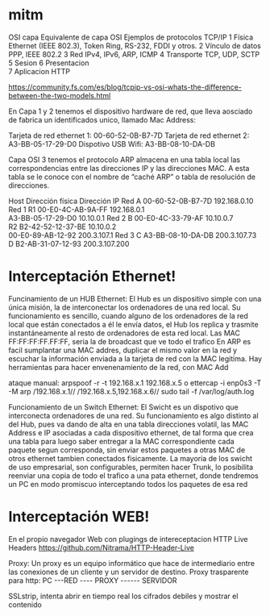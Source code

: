 # mitm


OSI capa	              Equivalente de capa OSI		Ejemplos de protocolos TCP/IP
1		Física	Ethernet 		(IEEE 802.3), Token Ring, RS-232, FDDI y otros.
2		Vínculo de datos		PPP, IEEE 802.2
3		Red				          IPv4, IPv6, ARP, ICMP
4		Transporte			    TCP, UDP, SCTP
5		Sesion
6		Presentacion	
7		Aplicacion			    HTTP

https://community.fs.com/es/blog/tcpip-vs-osi-whats-the-difference-between-the-two-models.html 

En Capa 1 y 2 tenemos el dispositivo hardware de red, que lleva aosciado de fabrica un identificados unico, llamado Mac Address:

Tarjeta de red ethernet 1: 00-60-52-0B-B7-7D
Tarjeta de red ethernet 2: A3-BB-05-17-29-D0
Dispotivo USB Wifi: A3-BB-08-10-DA-DB

Capa OSI 3 tenemos el protocolo ARP almacena en una tabla local las correspondencias entre las direcciones IP y las direcciones MAC. A esta tabla se le conoce con el nombre de “caché ARP” o tabla de resolución de direcciones.

 Host	Dirección física     	 Dirección IP	 Red
 A	 00-60-52-0B-B7-7D	 192.168.0.10	 Red 1 
 R1	 00-E0-4C-AB-9A-FF	 192.168.0.1	 
 	   A3-BB-05-17-29-D0	 10.10.0.1	 Red 2 
 B	 00-E0-4C-33-79-AF	 10.10.0.7 	 
 R2	 B2-42-52-12-37-BE 	 10.10.0.2	 
 	   00-E0-89-AB-12-92	 200.3.107.1	 Red 3
 C	 A3-BB-08-10-DA-DB	 200.3.107.73	 
 D	 B2-AB-31-07-12-93	 200.3.107.200 	 

# Interceptación Ethernet!

Funcinamiento de un HUB Ethernet: El Hub es un dispositivo simple con una única misión, la de interconectar los ordenadores de una red local. Su funcionamiento es sencillo, cuando alguno de los ordenadores de la red local que están conectados a él le envía datos, el Hub los replica y trasmite instantáneamente al resto de ordenadores de esta red local.
Las MAC FF:FF:FF:FF.FF:FF, seria la de broadcast que ve todo el trafico 
En ARP es facil sumplantar una MAC addres, duplicar el mismo valor en la red y escuchar la información enviada a la tarjeta de red con la MAC legitima.
Hay herramientas para hacer envenenamiento de la red, con MAC Add

ataque manual:
arpspoof -r -t 192.168.x.1 192.168.x.5
o
ettercap -i enp0s3 -T -M arp /192.168.x.1// /192.168.x.5,192.168.x.6//
sudo tail -f /var/log/auth.log

Funcionamiento de un Switch Ethernet: El Swicht es un dispotivo que interconecta ordenadores de una red. Su funcionamiento es algo distinto al del Hub, pues va dando de alta en una tabla direcciones volatil, las MAC Address e IP asociadas a cada dispositivo ethernet, de tal forma que crea una tabla para luego saber entregar a la MAC correspondiente cada paquete segun corresponda, sin enviar estos paquetes a otras MAC de otros ethernet tambien conectados fisicamente.
La mayoria de los swicht de uso empresarial, son configurables, permiten hacer Trunk, lo posibilita reenviar una copia de todo el trafico a una pata ethernet, donde tendremos un PC en modo promiscuo interceptando todos los paquetes de esa red

# Interceptación WEB!

En el propio navegador Web con plugings de intereceptacion HTTP Live Headers
https://github.com/Nitrama/HTTP-Header-Live

Proxy: Un proxy es un equipo informático que hace de intermediario entre las conexiones de un cliente y un servidor de destino. 
Proxy trasparente para http:
PC ---RED ---- PROXY ------ SERVIDOR

SSLstrip, intenta abrir en tiempo real los cifrados debiles y mostrar el contenido


